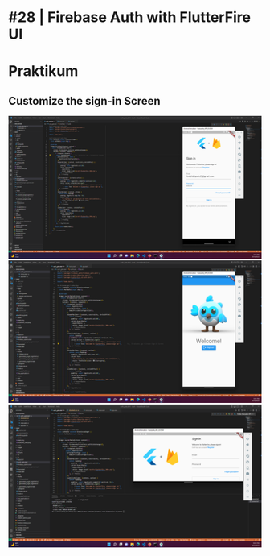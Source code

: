 # #28 | Firebase Auth with FlutterFire UI

# Praktikum

## Customize the sign-in Screen
![Sign-In Screen](./images/01.png)
![Tampilan Sudah masuk halaman home](./images/02.png)
![Tampilan ketika posisi landscape](./images/03.png)
